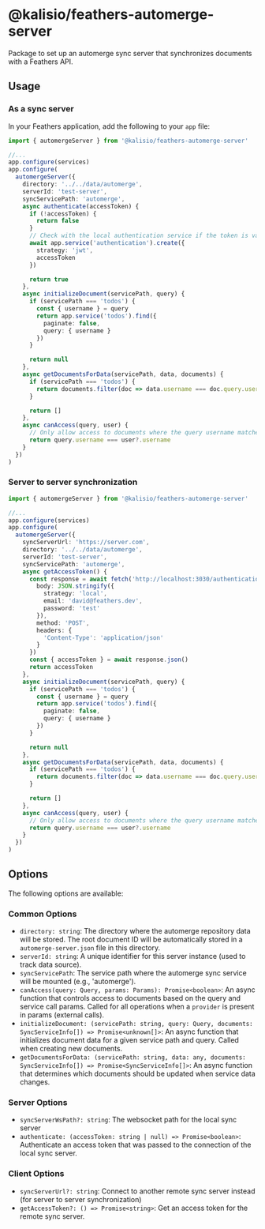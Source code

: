 # @kalisio/feathers-automerge-server

Package to set up an automerge sync server that synchronizes documents with a Feathers API.

## Usage

### As a sync server

In your Feathers application, add the following to your `app` file:

```ts
import { automergeServer } from '@kalisio/feathers-automerge-server'

//...
app.configure(services)
app.configure(
  automergeServer({
    directory: '../../data/automerge',
    serverId: 'test-server',
    syncServicePath: 'automerge',
    async authenticate(accessToken) {
      if (!accessToken) {
        return false
      }
      // Check with the local authentication service if the token is valid
      await app.service('authentication').create({
        strategy: 'jwt',
        accessToken
      })

      return true
    },
    async initializeDocument(servicePath, query) {
      if (servicePath === 'todos') {
        const { username } = query
        return app.service('todos').find({
          paginate: false,
          query: { username }
        })
      }

      return null
    },
    async getDocumentsForData(servicePath, data, documents) {
      if (servicePath === 'todos') {
        return documents.filter(doc => data.username === doc.query.username)
      }

      return []
    },
    async canAccess(query, user) {
      // Only allow access to documents where the query username matches the authenticated user
      return query.username === user?.username
    }
  })
)
```

### Server to server synchronization

```ts
import { automergeServer } from '@kalisio/feathers-automerge-server'

//...
app.configure(services)
app.configure(
  automergeServer({
    syncServerUrl: 'https://server.com',
    directory: '../../data/automerge',
    serverId: 'test-server',
    syncServicePath: 'automerge',
    async getAccessToken() {
      const response = await fetch('http://localhost:3030/authentication', {
        body: JSON.stringify({
          strategy: 'local',
          email: 'david@feathers.dev',
          password: 'test'
        }),
        method: 'POST',
        headers: {
          'Content-Type': 'application/json'
        }
      })
      const { accessToken } = await response.json()
      return accessToken
    },
    async initializeDocument(servicePath, query) {
      if (servicePath === 'todos') {
        const { username } = query
        return app.service('todos').find({
          paginate: false,
          query: { username }
        })
      }

      return null
    },
    async getDocumentsForData(servicePath, data, documents) {
      if (servicePath === 'todos') {
        return documents.filter(doc => data.username === doc.query.username)
      }

      return []
    },
    async canAccess(query, user) {
      // Only allow access to documents where the query username matches the authenticated user
      return query.username === user?.username
    }
  })
)
```

## Options

The following options are available:

### Common Options

- `directory: string`: The directory where the automerge repository data will be stored. The root document ID will be automatically stored in a `automerge-server.json` file in this directory.
- `serverId: string`: A unique identifier for this server instance (used to track data source).
- `syncServicePath`: The service path where the automerge sync service will be mounted (e.g., 'automerge').
- `canAccess(query: Query, params: Params): Promise<boolean>`: An async function that controls access to documents based on the query and service call params. Called for all operations when a `provider` is present in params (external calls).
- `initializeDocument: (servicePath: string, query: Query, documents: SyncServiceInfo[]) => Promise<unknown[]>`: An async function that initializes document data for a given service path and query. Called when creating new documents.
- `getDocumentsForData: (servicePath: string, data: any, documents: SyncServiceInfo[]) => Promise<SyncServiceInfo[]>`: An async function that determines which documents should be updated when service data changes.

### Server Options

- `syncServerWsPath?: string`: The websocket path for the local sync server
- `authenticate: (accessToken: string | null) => Promise<boolean>`: Authenticate an access token that was passed to the connection of the local sync server.

### Client Options

- `syncServerUrl?: string`: Connect to another remote sync server instead (for server to server synchronization)
- `getAccessToken?: () => Promise<string>`: Get an access token for the remote sync server.
